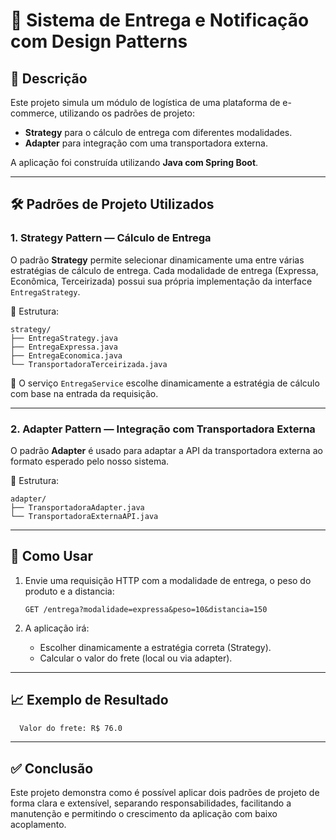 # 🚚 Sistema de Entrega e Notificação com Design Patterns

## 📌 Descrição

Este projeto simula um módulo de logística de uma plataforma de e-commerce, utilizando os padrões de projeto:

- **Strategy** para o cálculo de entrega com diferentes modalidades.
- **Adapter** para integração com uma transportadora externa.

A aplicação foi construída utilizando **Java com Spring Boot**.

---

## 🛠️ Padrões de Projeto Utilizados

### 1. Strategy Pattern — Cálculo de Entrega

O padrão **Strategy** permite selecionar dinamicamente uma entre várias estratégias de cálculo de entrega. Cada modalidade de entrega (Expressa, Econômica, Terceirizada) possui sua própria implementação da interface `EntregaStrategy`.

📁 Estrutura:
```
strategy/
├── EntregaStrategy.java
├── EntregaExpressa.java
├── EntregaEconomica.java
└── TransportadoraTerceirizada.java
```

🔁 O serviço `EntregaService` escolhe dinamicamente a estratégia de cálculo com base na entrada da requisição.

---

### 2. Adapter Pattern — Integração com Transportadora Externa

O padrão **Adapter** é usado para adaptar a API da transportadora externa ao formato esperado pelo nosso sistema.

📁 Estrutura:
```
adapter/
├── TransportadoraAdapter.java
└── TransportadoraExternaAPI.java 
```

---

## 🚀 Como Usar

1. Envie uma requisição HTTP com a modalidade de entrega, o peso do produto e a distancia:
   ```
   GET /entrega?modalidade=expressa&peso=10&distancia=150
   ```

2. A aplicação irá:
   - Escolher dinamicamente a estratégia correta (Strategy).
   - Calcular o valor do frete (local ou via adapter).

---

## 📈 Exemplo de Resultado

```cmd
  Valor do frete: R$ 76.0
```

---

## ✅ Conclusão

Este projeto demonstra como é possível aplicar dois padrões de projeto de forma clara e extensível, separando responsabilidades, facilitando a manutenção e permitindo o crescimento da aplicação com baixo acoplamento.
